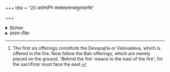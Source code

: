 +++
title = "20 अपरेणाग्निं सप्तमाष्टमाभ्यामुदगपवर्गम्"

+++

<details><summary>Bühler</summary>

20. With the seventh and eighth Mantras (Balis [^12]  must be offered to Dharma and Adharma) behind the fire, and must be placed the one to the north of the other.


[^12]:  The first six offerings constitute the Devayajña or Vaiśvadeva, which is offered in the fire. Now follow the Bali-offerings, which are merely placed on the ground. 'Behind the fire' means to the east of the fire'; for the sacrificer must face the east.
</details>

<details><summary>हरदत्त-टीका</summary>

## सूत्रम्
अपरेणाऽग्निं सप्तमाष्टमाभ्यामुदगपवर्गम् ॥२०॥  
## टिप्पनी
अपरेणाऽग्निमग्नेः पश्चात् । सप्तमाष्टमाभ्यां 'धर्माय स्वाहा, अधर्माय स्वाहे'त्येताभ्यां बलिहरणx कर्तव्यम् । उदगपवर्गम् । न प्रागपवर्गम् ॥ २० ॥
</details>
